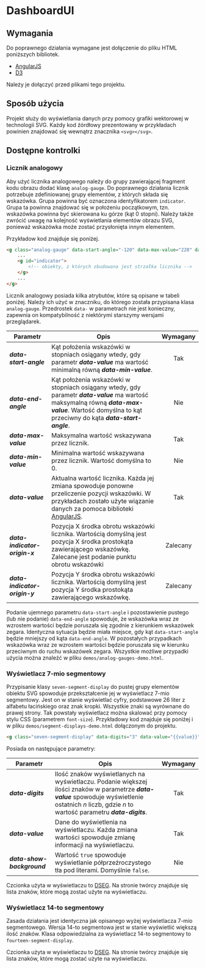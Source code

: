 # DashboardUI

## Wymagania

Do poprawnego działania wymagane jest dołączenie do pliku HTML poniższych bibliotek. 

* [AngularJS]
* [D3]

Należy je dołączyć przed plikami tego projektu.

## Sposób użycia

Projekt służy do wyświetlania danych przy pomocy grafiki wektorowej w technologii SVG. Każdy kod źórdłowy prezentowany w przykładach powinien znajdować się wewnątrz znacznika `<svg></svg>`.

## Dostępne kontrolki

### Licznik analogowy

Aby użyć licznika analogowego należy do grupy zawierającej fragment kodu obrazu dodać klasę `analog-gauge`. Do poprawnego działania licznik potrzebuje zdefiniowanej grupy elementów, z których składa się wskazówka. Grupa powinna być oznaczona identyfikatorem `indicator`. Grupa ta powinna znajdować się w położeniu początkowym, tzn. wskazówka powinna być skierowana ku górze (kąt 0 stopni). Należy także zwrócić uwagę na kolejność wyświetlania elementów obrazu SVG, ponieważ wskazówka może zostać przysłonięta innym elementem.

Przykładow kod znajduje się poniżej.

```html
<g class="analog-gauge" data-start-angle="-120" data-max-value="220" data-value="10" data-indicator-origin-x="200" data-indicator-origin-y="200">
    ...
    <g id="indicator">
        <!-- obiekty, z których zbudowana jest strzałka licznika -->
    </g>
    ...
</g>
```

Licznik analogowy posiada kilka atrybutów, które są opisane w tabeli poniżej. Należy ich użyć w znaczniku, do którego została przypisana klasa `analog-gauge`. Przedrostek `data-` w parametrach nie jest konieczny, zapewnia on kompatybilność z niektórymi starszymy wersjami przeglądarek.

| Parametr | Opis | Wymagany |
| -------- | ---- |:--------:|
| ***data-start-angle*** | Kąt położenia wskazówki w stopniach osiągany wtedy, gdy parametr ***data-value*** ma wartość minimalną równą ***data-min-value***. | Tak |
| ***data-end-angle*** | Kąt położenia wskazówki w stopniach osiągany wtedy, gdy parametr ***data-value*** ma wartość maksymalną równą ***data-max-value***. Wartość domyślna to kąt przeciwny do kąta ***data-start-angle***. | Nie |
| ***data-max-value*** | Maksymalna wartość wskazywana przez licznik. | Tak |
| ***data-min-value*** | Minimalna wartość wskazywana przez licznik. Wartość domyślna to 0. | Nie |
| ***data-value*** | Aktualna wartość licznika. Każda jej zmiana spowoduje ponowne przeliczenie pozycji wskazówki. W przykładach zostało użyte wiązanie danych za pomoca biblioteki [AngularJS]. | Tak |
| ***data-indicator-origin-x*** | Pozycja X środka obrotu wskazówki licznika. Wartością domyślną jest pozycja X środka prostokąta zawierającego wskazówkę. Zalecane jest podanie punktu obrotu wskazówki | Zalecany |
| ***data-indicator-origin-y*** | Pozycja Y środka obrotu wskazówki licznika. Wartością domyślną jest pozycja Y środka prostokąta zawierającego wskazówkę. | Zalecany |

Podanie ujemnego parametru `data-start-angle` i pozostawienie pustego (lub nie podanie) `data-end-angle` spowoduje, że wskazówka wraz ze wzrostem wartości będzie poruszała się zgodnie z kierunkiem wskazówek zegara. Identyczna sytuacja będzie miała miejsce, gdy kąt `data-start-angle` będzie mniejszy od kąta `data-end-angle`. W pozostałych przypadkach wskazówka wraz ze wzrostem wartości będzie poruszała się w kierunku przeciwnym do ruchu wskazówek zegara. Wszystkie możliwe przypadki użycia można znaleźć w pliku `demos/analog-gauges-demo.html`.

### Wyświetlacz 7-mio segmentowy

Przypisanie klasy `seven-segment-display` do pustej grupy elementów obiektu SVG spowoduje przekształcenie jej w wyświetlacz 7-mio segmentowy. Jest on w stanie wyświetlać cyfry, podstawowe 26 liter z alfabetu łacińskiego oraz znak kropki. Wszystkie znaki są wyrównane do prawej strony. Tak powstały wyświetlacz można skalować przy pomocy stylu CSS (parametrem `font-size`). Przykładowy kod znajduje się poniżej i w pliku `demos/segment-displays-demo.html` dołączonym do projektu.

```html
<g class="seven-segment-display" data-digits="3" data-value="{{value}}"></g>
```

Posiada on następujące parametry:

| Parametr | Opis | Wymagany |
| -------- | ---- |:--------:|
| ***data-digits*** | Ilość znaków wyświetlanych na wyświetlaczu. Podanie większej ilości znaków w parametrze ***data-value*** spowoduje wyświetlenie ostatnich *n* liczb, gdzie *n* to wartość parametru ***data-digits***. | Tak |
| ***data-value*** | Dane do wyświetlenia na wyświetlaczu. Każda zmiana wartości spowoduje zmianę informacji na wyświetlaczu. | Tak |
| ***data-show-background*** | Wartość `true` spowoduje wyświetlanie półprzeźroczystego tła pod literami. Domyślnie `false`. | Nie |

Czcionka użyta w wyświetlaczu to [DSEG]. Na stronie twórcy znajduje się lista znaków, które mogą zostać użyte na wyświetlaczu.

### Wyświetlacz 14-to segmentowy

Zasada działania jest identyczna jak opisanego wyżej wyświetlacza 7-mio segmentowego. Wersja 14-to segmentowa jest w stanie wyświetlić większą ilość znaków. Klasa odpowiedzialna za wyświetlacz 14-to segmentowy to `fourteen-segment-display`.

Czcionka użyta w wyświetlaczu to [DSEG]. Na stronie twórcy znajduje się lista znaków, które mogą zostać użyte na wyświetlaczu.

[//]: #
[AngularJS]: <http://angularjs.org>
[D3]: <http://d3js.org>
[DSEG]: <http://www.keshikan.net/fonts-e.html>